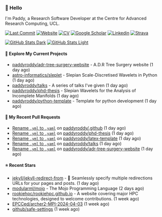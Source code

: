### 👋 Hello

I'm Paddy, a Research Software Developer at the Centre for Advanced Research
Computing, UCL.

[![Last Commit](https://img.shields.io/github/last-commit/paddyroddy/paddyroddy/main?label=updated)](https://github.com/paddyroddy)
[![Website](https://img.shields.io/badge/GitHub%20Pages-222?logo=githubpages&logoColor=fff&style=for-the-badge&style=flat)](https://paddyroddy.github.io)
[![CV](https://img.shields.io/badge/CV-PDF-pink.svg)](https://paddyroddy.github.io/cv)
[![Google Scholar](https://img.shields.io/badge/Google%20Scholar-4285F4?logo=googlescholar&logoColor=fff&style=for-the-badge&style=flat)](https://scholar.google.com/citations?user=OFigHUwAAAAJ)
[![Linkedin](https://img.shields.io/badge/LinkedIn-0A66C2?logo=linkedin&logoColor=fff&style=for-the-badge&style=flat)](https://www.linkedin.com/in/patrickjamesroddy)
[![Strava](https://img.shields.io/badge/Strava-FC4C02?style=for-the-badge&logo=strava&logoColor=white&style=flat)](https://www.strava.com/athletes/patrick_roddy)

[![GitHub Stats Dark](https://github-readme-stats-paddyroddy.vercel.app/api?username=paddyroddy&disable_animations=true&hide_border=true&hide_title=true&include_all_commits=true&rank_icon=github&show=prs_merged,reviews&show_icons=true&theme=tokyonight)](https://github.com/paddyroddy/paddyroddy#gh-dark-mode-only)
[![GitHub Stats Light](https://github-readme-stats-paddyroddy.vercel.app/api?username=paddyroddy&disable_animations=true&hide_border=true&hide_title=true&include_all_commits=true&rank_icon=github&show=prs_merged,reviews&show_icons=true&theme=default)](https://github.com/paddyroddy/paddyroddy#gh-light-mode-only)

#### 👷 Explore My Current Projects

- [paddyroddy/adr-tree-surgery-website](https://github.com/paddyroddy/adr-tree-surgery-website) - A.D.R Tree Surgery website
  (1 day ago)
- [astro-informatics/sleplet](https://github.com/astro-informatics/sleplet) - Slepian Scale-Discretised Wavelets in Python
  (1 day ago)
- [paddyroddy/talks](https://github.com/paddyroddy/talks) - A series of talks I&#39;ve given
  (1 day ago)
- [paddyroddy/phd-thesis](https://github.com/paddyroddy/phd-thesis) - Slepian Wavelets for the Analysis of Incomplete Manifolds
  (1 day ago)
- [paddyroddy/python-template](https://github.com/paddyroddy/python-template) - Template for python development
  (1 day ago)

#### 🔨 My Recent Pull Requests

- [Rename `.yml` to `.yaml`](https://github.com/paddyroddy/.github/pull/203) on [paddyroddy/.github](https://github.com/paddyroddy/.github)
  (1 day ago)
- [Rename `.yml` to `.yaml`](https://github.com/paddyroddy/phd-thesis/pull/42) on [paddyroddy/phd-thesis](https://github.com/paddyroddy/phd-thesis)
  (1 day ago)
- [Rename `.yml` to `.yaml`](https://github.com/paddyroddy/latex-template/pull/43) on [paddyroddy/latex-template](https://github.com/paddyroddy/latex-template)
  (1 day ago)
- [Rename `.yml` to `.yaml`](https://github.com/paddyroddy/talks/pull/23) on [paddyroddy/talks](https://github.com/paddyroddy/talks)
  (1 day ago)
- [Rename `.yml` to `.yaml`](https://github.com/paddyroddy/adr-tree-surgery-website/pull/57) on [paddyroddy/adr-tree-surgery-website](https://github.com/paddyroddy/adr-tree-surgery-website)
  (1 day ago)

#### ⭐ Recent Stars

- [jekyll/jekyll-redirect-from](https://github.com/jekyll/jekyll-redirect-from) - :twisted_rightwards_arrows: Seamlessly specify multiple redirections URLs for your pages and posts.
  (1 day ago)
- [modularml/mojo](https://github.com/modularml/mojo) - The Mojo Programming Language
  (2 days ago)
- [rookiehpc/rookiehpc.github.io](https://github.com/rookiehpc/rookiehpc.github.io) - A website covering major HPC technologies, designed to welcome contributions.
  (1 week ago)
- [EPCCed/archer2-MPI-2024-04-03](https://github.com/EPCCed/archer2-MPI-2024-04-03)
  (1 week ago)
- [github/safe-settings](https://github.com/github/safe-settings)
  (1 week ago)
